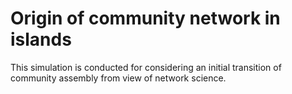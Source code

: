 # Origin of community network in islands

This simulation is conducted for considering an initial transition of community assembly from view of network science. 
